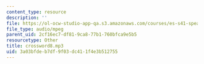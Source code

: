 ```yaml
---
content_type: resource
description: ''
file: https://ol-ocw-studio-app-qa.s3.amazonaws.com/courses/es-s41-speak-italian-with-your-mouth-full-spring-2012/3a03bfdeb7df9f03dc411f4e3b512755_crossword8.mp3
file_type: audio/mpeg
parent_uid: 2cf16ec7-df81-9ca8-77b1-760bfca9e5b5
resourcetype: Other
title: crossword8.mp3
uid: 3a03bfde-b7df-9f03-dc41-1f4e3b512755
---
```

